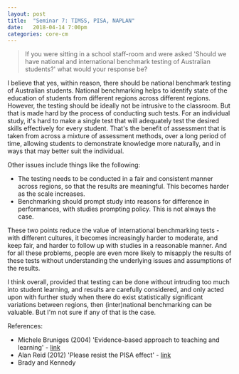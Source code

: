 ```yaml
---
layout: post
title:  "Seminar 7: TIMSS, PISA, NAPLAN"
date:   2018-04-14 7:00pm
categories: core-cm
---
```

> If you were sitting in a school staff-room and were asked 'Should we have national and international benchmark testing of Australian students?' what would your response be?

I believe that yes, within reason, there should be national benchmark testing of Australian students. National benchmarking helps to identify state of the education of students from different regions across different regions. However, the testing should be ideally not be intrusive to the classroom. But that is made hard by the process of conducting such tests. For an individual study, it's hard to make a single test that will adequately test the desired skills effectively for every student. That's the benefit of assessment that is taken from across a mixture of assessment methods, over a long period of time, allowing students to demonstrate knowledge more naturally, and in ways that may better suit the individual.

Other issues include things like the following:
* The testing needs to be conducted in a fair and consistent manner across regions, so that the results are meaningful. This becomes harder as the scale increases.
* Benchmarking should prompt study into reasons for difference in performances, with studies prompting policy. This is not always the case.

These two points reduce the value of international benchmarking tests - with different cultures, it becomes increasingly harder to moderate, and keep fair, and harder to follow up with studies in a reasonable manner. And for all these problems, people are even more likely to misapply the results of these tests without understanding the underlying issues and assumptions of the results.

I think overall, provided that testing can be done without intruding too much into student learning, and results are carefully considered, and only acted upon with further study when there do exist statistically significant variations between regions, then (inter)national benchmarking can be valuable. But I'm not sure if any of that is the case.

References:
* Michele Bruniges (2004) 'Evidence-based approach to teaching and learning' - [link](https://research.acer.edu.au/cgi/viewcontent.cgi?referer=&httpsredir=1&article=1013&context=research_conference_2005)
* Alan Reid (2012) 'Please resist the PISA effect' - [link](http://www.austcolled.com.au/wp-content/uploads/2017/09/26.-Prof-Ed-Aug-2013.pdf#page=24)
* Brady and Kennedy